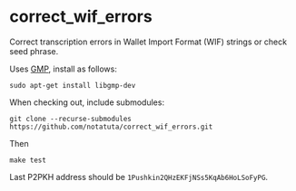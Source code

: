 # correct_wif_errors
Correct transcription errors in Wallet Import Format (WIF) strings or check seed phrase.

Uses [GMP](http://gmplib.org), install as follows:

    sudo apt-get install libgmp-dev

When checking out, include submodules:

    git clone --recurse-submodules https://github.com/notatuta/correct_wif_errors.git

Then

    make test

Last P2PKH address should be `1Pushkin2QHzEKFjNSs5KqAb6HoLSoFyPG`.

